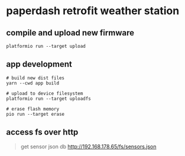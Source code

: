 # paperdash retrofit weather station

## compile and upload new firmware
```properties
platformio run --target upload
```

## app development
```properties
# build new dist files
yarn --cwd app build

# upload to device filesystem
platformio run --target uploadfs

# erase flash memory
pio run --target erase
```

## access fs over http

> get sensor json db
http://192.168.178.65/fs/sensors.json
